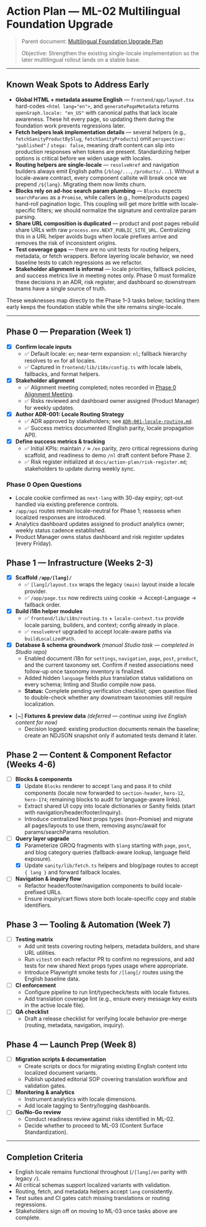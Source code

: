 # Action Plan — ML-02 Multilingual Foundation Upgrade

> Parent document: [Multilingual Foundation Upgrade Plan](../multi-language-foundation-plan.md)
>
> Objective: Strengthen the existing single-locale implementation so the later multilingual rollout lands on a stable base.

---

## Known Weak Spots to Address Early

- **Global HTML + metadata assume English** — `frontend/app/layout.tsx` hard-codes `<html lang="en">`, and `generatePageMetadata` returns `openGraph.locale: "en_US"` with canonical paths that lack locale awareness. These hit every page, so updating them during the foundation work prevents regressions later.
- **Fetch helpers leak implementation details** — several helpers (e.g., `fetchSanityProductBySlug`, `fetchSanityProducts`) omit `perspective: "published"` / `stega: false`, meaning draft content can slip into production responses when tokens are present. Standardizing helper options is critical before we widen usage with locales.
- **Routing helpers are single-locale** — `resolveHref` and navigation builders always emit English paths (`/blog/...`, `/products/...`). Without a locale-aware contract, every component callsite will break once we prepend `/${lang}`. Migrating them now limits churn.
- **Blocks rely on ad-hoc search param plumbing** — `Blocks` expects `searchParams` as a `Promise`, while callers (e.g., home/products pages) hand-roll pagination logic. This coupling will get more brittle with locale-specific filters; we should normalize the signature and centralize param parsing.
- **Share URL composition is duplicated** — product and post pages rebuild share URLs with raw `process.env.NEXT_PUBLIC_SITE_URL`. Centralizing this in a URL helper avoids bugs when locale prefixes arrive and removes the risk of inconsistent origins.
- **Test coverage gaps** — there are no unit tests for routing helpers, metadata, or fetch wrappers. Before layering locale behavior, we need baseline tests to catch regressions as we refactor.
- **Stakeholder alignment is informal** — locale priorities, fallback policies, and success metrics live in meeting notes only. Phase 0 must formalize these decisions in an ADR, risk register, and dashboard so downstream teams have a single source of truth.

These weaknesses map directly to the Phase 1–3 tasks below; tackling them early keeps the foundation stable while the site remains single-locale.

---

## Phase 0 — Preparation (Week 1)

- [x] **Confirm locale inputs**
  - ✅ Default locale: `en`; near-term expansion: `nl`; fallback hierarchy resolves to `en` for all locales.
  - ✅ Captured in `frontend/lib/i18n/config.ts` with locale labels, fallbacks, and format helpers.
- [x] **Stakeholder alignment**
  - ✅ Alignment meeting completed; notes recorded in [Phase 0 Alignment Meeting](./meetings/phase-0-alignment.md).
  - ✅ Risks reviewed and dashboard owner assigned (Product Manager) for weekly updates.
- [x] **Author ADR-001: Locale Routing Strategy**
  - ✅ ADR approved by stakeholders; see [`ADR-001-locale-routing.md`](./ADR-001-locale-routing.md).
  - ✅ Success metrics documented (English parity, locale propagation API).
- [x] **Define success metrics & tracking**
  - ✅ Initial KPIs: maintain `/` ≈ `/en` parity, zero critical regressions during scaffold, and readiness to demo `/nl` draft content before Phase 2.
  - ✅ Risk register initialized at `docs/action-plan/risk-register.md`; stakeholders to update during weekly sync.

### Phase 0 Open Questions

- Locale cookie confirmed as `next-lang` with 30-day expiry; opt-out handled via existing preference controls.
- `/app/api` routes remain locale-neutral for Phase 1; reassess when localized responses are introduced.
- Analytics dashboard updates assigned to product analytics owner; weekly status cadence established.
- Product Manager owns status dashboard and risk register updates (every Friday).

## Phase 1 — Infrastructure (Weeks 2-3)

- [x] **Scaffold `/app/[lang]/`**
  - ✅ `[lang]/layout.tsx` wraps the legacy `(main)` layout inside a locale provider.
  - ✅ `/app/page.tsx` now redirects using cookie → Accept-Language → fallback order.
- [x] **Build i18n helper modules**
  - ✅ `frontend/lib/i18n/routing.ts` + `locale-context.tsx` provide locale parsing, builders, and context; config already in place.
  - ✅ `resolveHref` upgraded to accept locale-aware paths via `buildLocalizedPath`.
- [x] **Database & schema groundwork** _(manual Studio task — completed in Studio repo)_
  - Enabled document i18n for `settings`, `navigation`, `page`, `post`, `product`, and the current taxonomy set. Confirm if nested associations need follow-up once taxonomy inventory is finalized.
  - Added hidden `language` fields plus translation status validations on every schema; linting and Studio compile now pass.
  - **Status:** Complete pending verification checklist; open question filed to double-check whether any downstream taxonomies still require localization.
- [~] **Fixtures & preview data** _(deferred — continue using live English content for now)_
  - Decision logged: existing production documents remain the baseline; create an NDJSON snapshot only if automated tests demand it later.

## Phase 2 — Content & Component Refactor (Weeks 4-6)

- [ ] **Blocks & components**
  - [x] Update `Blocks` renderer to accept `lang` and pass it to child components (locale now forwarded to `section-header`, `hero-12`, `hero-174`; remaining blocks to audit for language-aware links).
  - Extract shared UI copy into locale dictionaries or Sanity fields (start with navigation/header/footer/inquiry).
  - Introduce centralized Next props types (non-Promise) and migrate all pages/layouts to use them, removing async/await for params/searchParams resolution.
- [ ] **Query layer upgrade**
  - [x] Parameterize GROQ fragments with `$lang` starting with `page`, `post`, and blog category queries (fallback-aware lookup, language field exposure).
  - [x] Update `sanity/lib/fetch.ts` helpers and blog/page routes to accept `{ lang }` and forward fallback locales.
- [ ] **Navigation & inquiry flow**
  - Refactor header/footer/navigation components to build locale-prefixed URLs.
  - Ensure inquiry/cart flows store both locale-specific copy and stable identifiers.

## Phase 3 — Tooling & Automation (Week 7)

- [ ] **Testing matrix**
  - Add unit tests covering routing helpers, metadata builders, and share URL utilities.
  - Run `vitest` on each refactor PR to confirm no regressions, and add tests for new shared Next props types usage where appropriate.
  - Introduce Playwright smoke tests for `/[lang]/` routes using the English baseline data.
- [ ] **CI enforcement**
  - Configure pipeline to run lint/typecheck/tests with locale fixtures.
  - Add translation coverage lint (e.g., ensure every message key exists in the active locale file).
- [ ] **QA checklist**
  - Draft a release checklist for verifying locale behavior pre-merge (routing, metadata, navigation, inquiry).

## Phase 4 — Launch Prep (Week 8)

- [ ] **Migration scripts & documentation**
  - Create scripts or docs for migrating existing English content into localized document variants.
  - Publish updated editorial SOP covering translation workflow and validation gates.
- [ ] **Monitoring & analytics**
  - Instrument analytics with locale dimensions.
  - Add locale tagging to Sentry/logging dashboards.
- [ ] **Go/No-Go review**
  - Conduct readiness review against risks identified in ML-02.
  - Decide whether to proceed to ML-03 (Content Surface Standardization).

---

## Completion Criteria

- English locale remains functional throughout (`/[lang]/en` parity with legacy `/`).
- All critical schemas support localized variants with validation.
- Routing, fetch, and metadata helpers accept `lang` consistently.
- Test suites and CI gates catch missing translations or routing regressions.
- Stakeholders sign off on moving to ML-03 once tasks above are complete.
